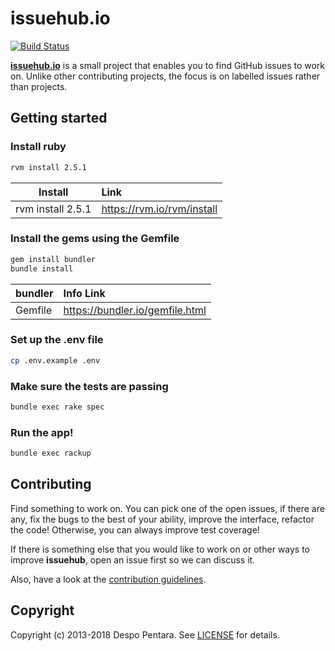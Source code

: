 # issuehub.io

[![Build Status](https://travis-ci.org/despo/issuehub.io.svg?branch=master)](https://travis-ci.org/despo/issuehub.io)

[**issuehub.io**](http://issuehub.io) is a small project that enables you to find GitHub issues to work on. Unlike other contributing projects, the focus is on labelled issues rather than projects.

## Getting started

### Install ruby

 ```bash
 rvm install 2.5.1
 ```

| Install          | Link  |
| ------------- | :-----|
|    rvm install 2.5.1 |https://rvm.io/rvm/install |


### Install the gems using the **Gemfile**

```bash
gem install bundler
bundle install
```
| bundler          | Info Link  |
| ------------- | :-----|
|   Gemfile |https://bundler.io/gemfile.html |

### Set up the .env file
```bash
cp .env.example .env
```

### Make sure the tests are passing

```bash
bundle exec rake spec
```

### Run the app!

```bash
bundle exec rackup
```

## Contributing

Find something to work on. You can pick one of the open issues, if there are any, fix the bugs to the best of your ability, improve the interface, refactor the code! Otherwise, you can always improve test coverage!

If there is something else that you would like to work on or other ways to improve **issuehub**, open an issue first so we can discuss it.

Also, have a look at the [contribution guidelines](https://github.com/despo/issuehub.io/blob/master/CONTRIBUTING.md).

## Copyright

Copyright (c) 2013-2018 Despo Pentara. See [LICENSE](https://github.com/despo/kobol/blob/master/LICENSE) for details.
